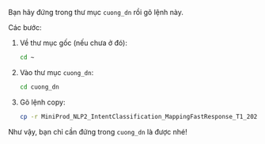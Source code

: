 Bạn hãy đứng trong thư mục `cuong_dn` rồi gõ lệnh này.

Các bước:
1. Về thư mục gốc (nếu chưa ở đó):  
   ```bash
   cd ~
   ```
2. Vào thư mục `cuong_dn`:  
   ```bash
   cd cuong_dn
   ```
3. Gõ lệnh copy:  
   ```bash
   cp -r MiniProd_NLP2_IntentClassification_MappingFastResponse_T1_2025_StepUpEducation ../truc_ai/
   ```

Như vậy, bạn chỉ cần đứng trong `cuong_dn` là được nhé!
